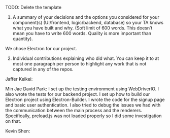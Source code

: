 TODO: Delete the template

1. A summary of your decisions and the options you considered for your component(s)
(UI/frontend, logic/backend, database) so your TA knows what you have built and why.
(Soft limit of 600 words. This doesn’t mean you have to write 600 words. Quality is
more important than quantity).

We chose Electron for our project. 

2. Individual contributions explaining who did what. You can keep it to at most one
paragraph per person to highlight any work that is not captured in any of the repos.

Jaffer Keikei:

Min Jae David Park: I set up the testing environment using WebDriverIO. I also wrote the tests for our backend project. I set up how to build our Electron project using Electron-Builder. I wrote the code for the signup page and basic user authentication. I also tried to debug the issues we had with the communication between the main process and the renderers. Specifically, preload.js was not loaded properly so I did some investigation on that.



Kevin Shen: